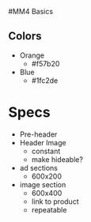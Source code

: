#MM4 Basics
## Colors
- Orange
    + #f57b20
- Blue
    + #1fc2de

# Specs
- Pre-header
- Header Image 
    + constant
    + make hideable?
- ad sections
    + 600x200
- image section
    + 600x400
    + link to product
    + repeatable
